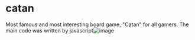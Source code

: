 # catan
Most famous and most interesting board game, "Catan" for all gamers.
The main code was written by javascript![image](https://user-images.githubusercontent.com/87478591/231373694-a89a2149-1d1c-4b12-ac84-2d83f3b560a1.png)
